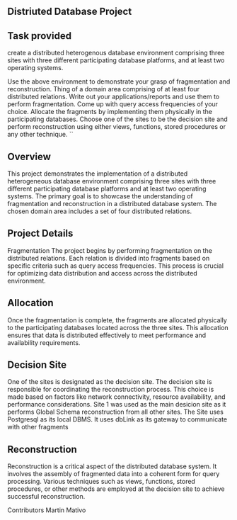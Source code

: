 ## Distriuted Database Project
## Task provided 
create a distributed heterogenous database environment comprising three sites with three different participating database platforms, and at least two operating systems.

Use the above environment to demonstrate your grasp of fragmentation and reconstruction. Thing of a domain area comprising of at least four distributed relations. Write out your applications/reports and use them to perform fragmentation. Come up with query access frequencies of your choice. Allocate the fragments by implementing them physically in the participating databases. Choose one of the sites to be the decision site and perform reconstruction using either views, functions, stored procedures or any other technique.
``
## Overview
This project demonstrates the implementation of a distributed heterogeneous database environment comprising three sites with three different participating database platforms and at least two operating systems. The primary goal is to showcase the understanding of fragmentation and reconstruction in a distributed database system. The chosen domain area includes a set of four distributed relations.

## Project Details
Fragmentation
The project begins by performing fragmentation on the distributed relations. Each relation is divided into fragments based on specific criteria such as query access frequencies. This process is crucial for optimizing data distribution and access across the distributed environment.

## Allocation
Once the fragmentation is complete, the fragments are allocated physically to the participating databases located across the three sites. This allocation ensures that data is distributed effectively to meet performance and availability requirements.

## Decision Site
One of the sites is designated as the decision site. The decision site is responsible for coordinating the reconstruction process. This choice is made based on factors like network connectivity, resource availability, and performance considerations. Site 1 was used as the main desicion site as it performs Global Schema reconstruction from all other sites.
The Site uses Postgresql as its local DBMS. It uses dbLink as its gateway to communicate with other fragments

## Reconstruction
Reconstruction is a critical aspect of the distributed database system. It involves the assembly of fragmented data into a coherent form for query processing. Various techniques such as views, functions, stored procedures, or other methods are employed at the decision site to achieve successful reconstruction.


Contributors
Martin Mativo


